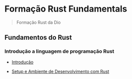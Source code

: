 # Formação Rust Fundamentals

> Formação Rust da Dio

## Fundamentos do Rust

### Introdução a linguagem de programação Rust

- [Introdução](http://hermes.dio.me/files/assets/73cd91e1-041c-4567-933f-7d578a23c028.pdf)

- [Setup e Ambiente de Desenvolvimento com Rust]()
